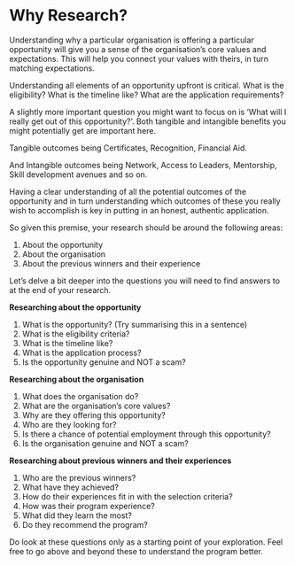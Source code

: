 # Why Research?

Understanding why a particular organisation is offering a particular opportunity will give you a sense of the organisation’s core values and expectations. This will help you connect your values with theirs, in turn matching expectations.

Understanding all elements of an opportunity upfront is critical. What is the eligibility? What is the timeline like? What are the application requirements?

A slightly more important question you might want to focus on is ‘What will I really get out of this opportunity?’. Both tangible and intangible benefits you might potentially get are important here.

Tangible outcomes being Certificates, Recognition, Financial Aid.

And Intangible outcomes being Network, Access to Leaders, Mentorship, Skill development avenues and so on.

Having a clear understanding of all the potential outcomes of the opportunity and in turn understanding which outcomes of these you really wish to accomplish is key in putting in an honest, authentic application.

So given this premise, your research should be around the following areas:

1. About the opportunity
2. About the organisation
3. About the previous winners and their experience

Let’s delve a bit deeper into the questions you will need to find answers to at the end of your research.

**Researching about the opportunity**

1. What is the opportunity? \(Try summarising this in a sentence\)
2. What is the eligibility criteria?
3. What is the timeline like?
4. What is the application process?
5. Is the opportunity genuine and NOT a scam?

**Researching about the organisation**

1. What does the organisation do?
2. What are the organisation’s core values?
3. Why are they offering this opportunity?
4. Who are they looking for?
5. Is there a chance of potential employment through this opportunity?
6. Is the organisation genuine and NOT a scam?

**Researching about previous winners and their experiences**

1. Who are the previous winners?
2. What have they achieved?
3. How do their experiences fit in with the selection criteria?
4. How was their program experience?
5. What did they learn the most?
6. Do they recommend the program?

Do look at these questions only as a starting point of your exploration. Feel free to go above and beyond these to understand the program better.

